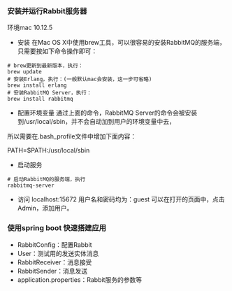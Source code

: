 ### 安装并运行Rabbit服务器
环境mac 10.12.5
* 安装
在Mac OS X中使用brew工具，可以很容易的安装RabbitMQ的服务端，只需要按如下命令操作即可：
```
# brew更新到最新版本，执行：
brew update
# 安装Erlang，执行：(一般默认mac会安装，这一步可省略)
brew install erlang
# 安装RabbitMQ Server，执行：
brew install rabbitmq
```
* 配置环境变量
通过上面的命令，RabbitMQ Server的命令会被安装到/usr/local/sbin，并不会自动加到用户的环境变量中去，

所以需要在.bash_profile文件中增加下面内容：

PATH=$PATH:/usr/local/sbin

* 启动服务
```
# 启动RabbitMQ的服务端，执行
rabbitmq-server
```


* 访问
localhost:15672
用户名和密码均为：guest
可以在打开的页面中，点击Admin，添加用户。


### 使用spring boot 快速搭建应用

* RabbitConfig：配置Rabbit
* User：测试用的发送实体消息
* RabbitReceiver：消息接受
* RabbitSender：消息发送
* application.properties：Rabbit服务的参数等